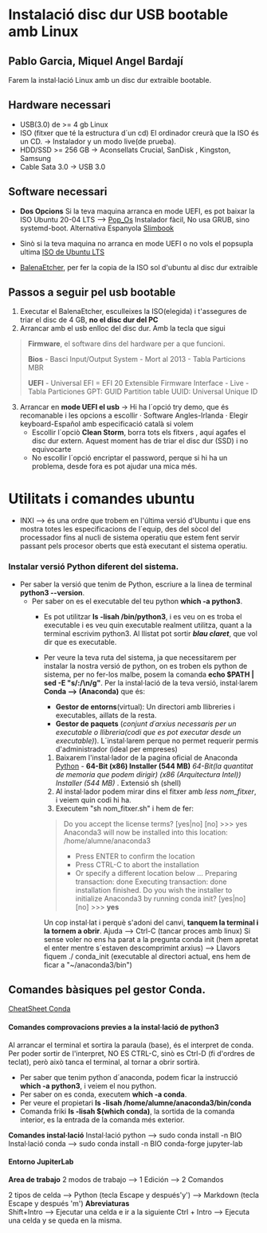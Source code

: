# Instalació disc dur USB bootable amb Linux
## Pablo Garcia, Miquel Angel Bardají

Farem la instal·lació Linux amb un disc dur extraible bootable.

## Hardware necessari
 - USB(3.0) de >= 4 gb Linux
 - ISO  (fitxer que té la estructura d´un cd) El ordinador creurà que la ISO és  un CD. → Instalador y un modo live(de prueba). 
 - HDD/SSD >= 256 GB → Aconsellats Crucial, SanDisk , Kingston, Samsung
 - Cable Sata 3.0 → USB 3.0

## Software necessari
 - **Dos Opcions** Si la teva maquina arranca en mode UEFI, es pot baixar la ISO  Ubuntu 20-04 LTS --> [Pop_Os](https://pop.system76.com/)   Instalador fàcil, No usa GRUB, sino systemd-boot. Alternativa Espanyola [Slimbook](https://slimbook.es/)
  - Sinò si la teva maquina no arranca en mode UEFI o no vols el popsupla ultima  [ISO de Ubuntu LTS ](https://ubuntu.com/download/desktop) 

 - [BalenaEtcher](https://www.balena.io/etcher/), per fer la copia de la ISO sol d'ubuntu al disc dur extraible

## Passos a seguir pel usb bootable

 1. Executar el BalenaEtcher, esculleixes la ISO(elegida) i t'assegures de triar el disc de 4 GB, **no el disc dur del PC**
 2. Arrancar amb el usb enlloc del disc dur. Amb la tecla que sigui
> **Firmware**, el software dins del hardware per a que funcioni.
>
> **Bios** - Basci Input/Output System - Mort al 2013 - Tabla Particions MBR
>
> **UEFI** - Universal EFI = EFI 20 Extensible Firmware Interface - Live - 
>  Tabla Particiones GPT: GUID Partition table
> UUID: Universal Unique ID
 3. Arrancar en **mode UEFI el usb** → Hi ha l´opció try demo, que és recomanable i les opcions a escollir 
    · Software  Angles-Irlanda
    · Elegir keyboard-Español amb especificació català si volem
    - Escollir l´opciò **Clean Storm**, borra tots els fitxers , aquí agafes el disc dur extern. Aquest moment has de triar el disc dur (SSD) i no equivocarte
    - No escollir l´opció encriptar el password, perque si hi ha un problema, desde fora es pot ajudar una mica més.

# Utilitats i comandes ubuntu

- INXI --> és una ordre que trobem en l'última versió d'Ubuntu i que ens mostra totes les especificacions de l´equip, des del sòcol del processador fins al nucli de sistema operatiu que estem fent servir passant pels procesor oberts que està executant el sistema operatiu.

### Instalar versió Python diferent del sistema.
- Per saber la versió que tenim de Python,  escriure a la linea de terminal **python3 --version**.
   -  Per saber on es el executable del teu python **which -a python3**. 
      - Es pot utilitzar **ls -lisah /bin/python3**, i es veu on es troba el executable i es veu quin executable realment utilitza, quant a la terminal escrivim python3. Al llistat pot sortir ***blau claret***, que vol dir que es executable.
	  
	  - Per veure la teva ruta del sistema, ja que necessitarem per instalar la nostra versió de python,  on es troben els python de sistema, per no fer-los malbe, posem la comanda **echo $PATH | sed -E "s/:/\n/g"**.
	  Per la instal·lació de la teva versió, instal·larem **Conda --> (Anaconda)** que és:
	      - **Gestor de entorns**(virtual): Un directori amb llibreries i executables, aillats de la resta.
		  - **Gestor de paquets** (*conjunt d´arxius necessaris per un executable o llibreria(codi que es pot executar desde un executable)*). 
		  L´instal·larem perque no permet requerir permis d'administrador (ideal per empreses)
		1.  Baixarem l'instal·lador de la pagina oficial de Anaconda [Python](https://www.anaconda.com/products/individual "Python") - **64-Bit (x86) Installer (544 MB)** *64-Bit(la quantitat de memoria que podem dirigir) (x86 *(Arquitectura Intel)*) Installer (544 MB)* .  Extensió sh (shell)
		2. Al instal·lador podem mirar dins el fitxer amb *less nom_fitxer*, i veiem quin codi hi ha.
		3. Executem "sh nom_fitxer.sh" i hem de fer: 
		> Do you accept the license terms? [yes|no]
		>[no] >>> yes
		>Anaconda3 will now be installed into this location:
		>/home/alumne/anaconda3
		>
		>  - Press ENTER to confirm the location
		>  - Press CTRL-C to abort the installation
		>  - Or specify a different location below
		> ...
		>Preparing transaction: done
		>Executing transaction: done
		>installation finished.
		>Do you wish the installer to initialize Anaconda3
		>by running conda init? [yes|no]
		>[no] >>> **yes**
		
		Un cop instal·lat i perquè s'adoni del canvi, **tanquem la terminal i la tornem a obrir**.
		 Ajuda --> Ctrl-C (tancar proces amb linux)
		 	Si sense voler no ens ha parat a la pregunta conda init (hem apretat el enter mentre s´estaven descomprimint arxius) --> Llavors fiquem ./ conda_init (executable al directori actual, ens hem de ficar a "~/anaconda3/bin")
			
## Comandes bàsiques pel gestor Conda.

[CheatSheet Conda](https://docs.conda.io/projects/conda/en/latest/user-guide/cheatsheet.html) 


#### Comandes comprovacions previes a la instal·lació de python3
Al arrancar el terminal et sortira la paraula (base), és el interpret de conda.
Per poder sortir de l'interpret, NO ES CTRL-C, sinò es Ctrl-D (fi d'ordres de teclat), però això tanca el terminal, al tornar a obrir sortirà.
- Per saber que tenim python d´anaconda, podem ficar la instrucció **which -a python3**, i veiem el nou python.
- Per saber on es conda, executem **which -a conda**.
- Per veure el propietari **ls -lisah /home/alumne/anaconda3/bin/conda**
- Comanda friki **ls -lisah $(which conda)**, la sortida de la comanda interior, es la entrada de la comanda més exterior.

**Comandes instal·lació**
Instal·lació python --> sudo conda install -n BIO  
Instal·lació conda --> sudo conda install -n BIO conda-forge jupyter-lab


#### Entorno JupiterLab

**Area de trabajo** 
  2 modos de trabajo --> 1 Edición
                     --> 2 Comandos
				   
  2 tipos de celda --> Python (tecla Escape y después'y')
                   --> Markdown (tecla Escape y después 'm')
**Abreviaturas**				 
	Shift+Intro --> Ejecutar una celda e ir a la siguiente
	 Ctrl + Intro --> Ejecuta una celda y se queda en la misma.
	 

